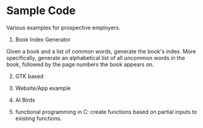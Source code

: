 Sample Code
===========

Various examples for prospective employers.


1) Book Index Generator

Given a book and a list of common words, generate the book's index.
More specifically, generate an alphabetical list of all uncommon words in the book, followed by the page numbers the book appears on.

2) GTK based 


3) Website/App example


4) AI Birds


5) functional programming in C: create functions based on partial inputs to existing functions.
